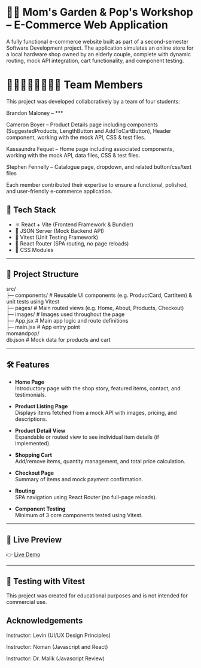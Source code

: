 # 👵👴 Mom's Garden & Pop's Workshop – E-Commerce Web Application

A fully functional e-commerce website built as part of a second-semester Software Development project. The application simulates an online store for a local hardware shop owned by an elderly couple, complete with dynamic routing, mock API integration, cart functionality, and component testing.

# 🧑‍💻🧑‍💻👩‍💻🧑‍💻 Team Members

This project was developed collaboratively by a team of four students:

Brandon Maloney – \*\*\*

Cameron Boyer – Product Details page including components (SuggestedProducts, LengthButton and AddToCartButton), Header component, working with the mock API, CSS & test files.

Kassaundra Fequet – Home page including associated components, working with the mock API, data files, CSS & test files.

Stephen Fennelly – Catalogue page, dropdown, and related button/css/text files

Each member contributed their expertise to ensure a functional, polished, and user-friendly e-commerce application.

## 🚀 Tech Stack

- ⚛️ React + Vite (Frontend Framework & Bundler)
- 📄 JSON Server (Mock Backend API)
- 🧪 Vitest (Unit Testing Framework)
- 🔁 React Router (SPA routing, no page reloads)
- 🎨 CSS Modules

---

## 📁 Project Structure

src/  
├─ components/ # Reusable UI components (e.g. ProductCard, CartItem) & unit tests using Vitest  
├─ pages/ # Main routed views (e.g. Home, About, Products, Checkout)  
├─ images/ # Images used throughout the page  
├─ App.jsx # Main app logic and route definitions  
├─ main.jsx # App entry point  
momandpop/  
db.json # Mock data for products and cart

---

## 🛠 Features

- **Home Page**  
  Introductory page with the shop story, featured items, contact, and testimonials.

- **Product Listing Page**  
  Displays items fetched from a mock API with images, pricing, and descriptions.

- **Product Detail View**  
  Expandable or routed view to see individual item details (if implemented).

- **Shopping Cart**  
  Add/remove items, quantity management, and total price calculation.

- **Checkout Page**  
  Summary of items and mock payment confirmation.

- **Routing**  
  SPA navigation using React Router (no full-page reloads).

- **Component Testing**  
  Minimum of 3 core components tested using Vitest.

---

## 🔗 Live Preview

👉 [Live Demo](https://www.figma.com/proto/hlGbBnLK6zS4mjWAkJhth4/Final-Sprint-Mom-s-Garden---Pop-s-Workshop?node-id=0-1&t=jAjIqvTBBeKKMgRB-1)

---

## 🧪 Testing with Vitest

 <!--
 
 ```bash
Run all tests
npm run test  
 
-->

This project was created for educational purposes and is not intended for commercial use.

## Acknowledgements

Instructor: Levin (UI/UX Design Principles)

Instructor: Noman (Javascript and React)

Instructor: Dr. Malik (Javascript Review)
